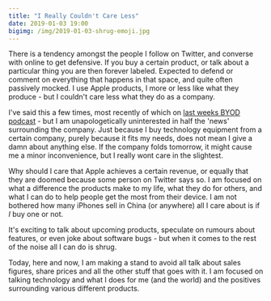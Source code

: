 ```yaml
---
title: "I Really Couldn't Care Less"
date: 2019-01-03 19:00
bigimg: /img/2019-01-03-shrug-emoji.jpg
---
```

There is a tendency amongst the people I follow on Twitter, and converse with online to get defensive. If you buy a certain product, or talk about a particular thing you are then forever labeled. Expected to defend or comment on everything that happens in that space, and quite often passively mocked. I use Apple products, I more or less like what they produce - but I couldn't care less what they do as a company.

I've said this a few times, most recently of which on [last weeks BYOD podcast](https://www.byodpodcast.com/episodes/episode-81-unapologetically-meh/31/12/2018) - but I am unapologetically uninterested in half the 'news' surrounding the company. Just because I buy technology equipment from a certain company, purely because it fits my needs, does not mean I give a damn about anything else. If the company folds tomorrow, it might cause me a minor inconvenience, but I really wont care in the slightest.

Why should I care that Apple achieves a certain revenue, or equally that they are doomed because some person on Twitter says so. I am focused on what a difference the products make to my life, what they do for others, and what I can do to help people get the most from their device. I am not bothered how many iPhones sell in China (or anywhere) all I care about is if *I* buy one or not.

It's exciting to talk about upcoming products, speculate on rumours about features, or even joke about software bugs - but when it comes to the rest of the noise all I can do is shrug.

Today, here and now, I am making a stand to avoid all talk about sales figures, share prices and all the other stuff that goes with it. I am focused on talking technology and what I does for me (and the world) and the positives surrounding various different products.
